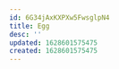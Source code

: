 ```yaml
---
id: 6G34jAxKXPXw5FwsglpN4
title: Egg
desc: ''
updated: 1628601575475
created: 1628601575475
---
```


